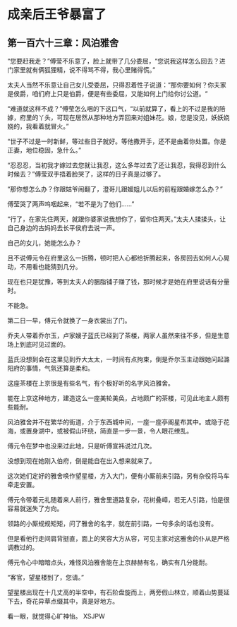 # 成亲后王爷暴富了 
 ## 第一百六十三章：风泊雅舍
  “您要赶我走？”傅莹不乐意了，脸上就带了几分委屈，“您说我这样怎么回去？进门家里就有俩狐狸精，说不得骂不得，我心里赌得慌。”  
  
 太夫人当然不乐意让自己女儿受委屈，只得忍着性子说道：“那你要如何？你夫家是侯爵，咱们府上只是伯爵，便是有些委屈，又能如何上门给你讨公道。“  
  
 “难道就这样不成？”傅莹怎么咽的下这口气，“以前就算了，看上的不过是我的陪嫁，府里的丫头，可现在居然从那种地方弄回来对姐妹花。娘，您是没见，妖妖娆娆的，我看着就冒火。”  
  
 “世子不过是一时新鲜，等过些日子就好。等他撒开手，还不是由着你处置。你是正妻，地位稳固，急什么。”  
  
 “忍忍忍，当初我才嫁过去您就让我忍，这么多年过去了还让我忍，我得忍到什么时候去？”傅莹双手捂着脸哭了，这样的日子真是过够了。  
  
 “那你想怎么办？你跟姑爷闹翻了，澄哥儿跟媛姐儿以后的前程跟婚嫁怎么办？”  
  
 傅莹哭了两声呜咽起来，“若不是为了他们……”  
  
 “行了，在家先住两天，就跟你婆家说我想你了，留你住两天。”太夫人揉揉头，让自己身边的古妈妈去长平侯府去说一声。  
  
 自己的女儿，她能怎么办？  
  
 且不说傅元令在府里这么一折腾，顿时把人心都给折腾起来，各房回去如何人心晃动，不用看也能猜到几分。  
  
 现在也只是犹豫，等到太夫人的胭脂铺子赚了钱，那时候才是她在府里说话有分量时。  
  
 不能急。  
  
 第二日一早，傅元令就换了一身衣裳出了门。  
  
 乔夫人带着乔尔玉，卢家嫂子蓝氏已经到了茶楼，两家人虽然来往不多，但是生意场上到底时见过面的。  
  
 蓝氏没想到会在这里见到乔大太太，一时间有点拘束，倒是乔尔玉主动跟她问起潞阳府的事情，气氛还算是柔和。  
  
 这座茶楼在上京很是有些名气，有个极好听的名字风泊雅舍。  
  
 能在上京这种地方，建造这么一座美轮美奂，占地颇广的茶楼，可见此地主人颇有些能耐。  
  
 风泊雅舍并不在繁华的街道，介于东西城中间，一座一座亭阁星布其中。或隐于花海，或置身湖中，或被假山环绕，简直是一步一景，令人眼花缭乱。  
  
 傅元令在梦中也没来过此地，只是听傅宣祎说过几次。  
  
 没想到现在她刚入伯府，倒是能自在出入想来就来了。  
  
 这次她们定好的雅舍唤作望星楼，方入大门，便有小厮前来引路，另有杂役将马车牵走安置。  
  
 傅元令带着元礼随着来人前行，雅舍里道路复杂，花树叠嶂，若无人引路，怕是很容易就迷失了方向。  
  
 领路的小厮规规矩矩，问了雅舍的名字，就在前引路，一句多余的话也没有。  
  
 但是看他行走间肩背挺直，面上的笑容大方从容，可见主家对这雅舍的仆从是严格调教过的。  
  
 傅元令心中暗暗点头，难怪风泊雅舍能在上京赫赫有名，确实有几分能耐。  
  
 “客官，望星楼到了，您请。”  
  
 望星楼出现在十几丈高的半空中，有石阶盘旋而上，两旁假山林立，顺着山势蔓延下去，奇花异草点缀其中，真是好地方。  
  
 看一眼，就觉得心旷神怡。 
XSJPW